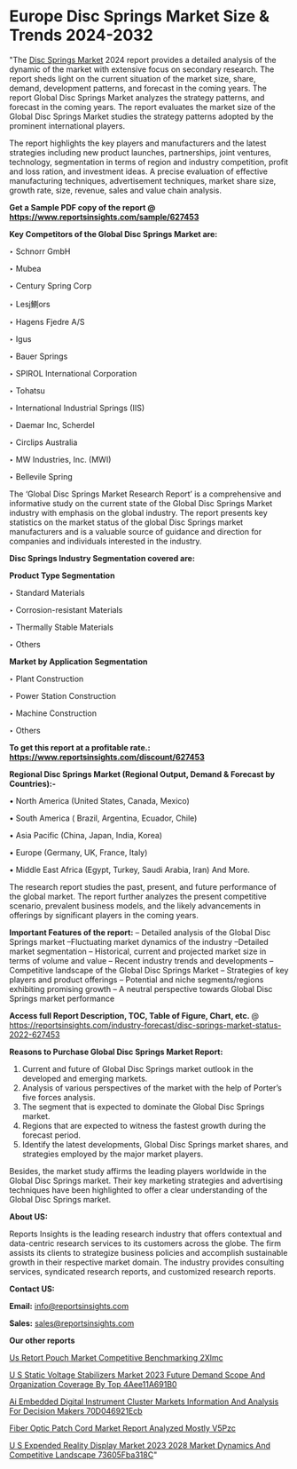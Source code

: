 # Europe Disc Springs Market Size & Trends 2024-2032

"The <a href=https://www.reportsinsights.com/sample/627453>Disc Springs Market</a> 2024 report provides a detailed analysis of the dynamic of the market with extensive focus on secondary research. The report sheds light on the current situation of the market size, share, demand, development patterns, and forecast in the coming years. The report Global Disc Springs Market analyzes the strategy patterns, and forecast in the coming years. The report evaluates the market size of the Global Disc Springs Market studies the strategy patterns adopted by the prominent international players.

The report highlights the key players and manufacturers and the latest strategies including new product launches, partnerships, joint ventures, technology, segmentation in terms of region and industry competition, profit and loss ration, and investment ideas. A precise evaluation of effective manufacturing techniques, advertisement techniques, market share size, growth rate, size, revenue, sales and value chain analysis.

<strong>Get a Sample PDF copy of the report @ <a href=https://www.reportsinsights.com/sample/627453 style=color:#0000ff;>https://www.reportsinsights.com/sample/627453</a></strong>

<strong>Key Competitors of the Global Disc Springs Market are:</strong>

‣ Schnorr GmbH

‣ Mubea

‣ Century Spring Corp

‣ Lesj鰂ors

‣ Hagens Fjedre A/S

‣ Igus

‣ Bauer Springs

‣ SPIROL International Corporation

‣ Tohatsu

‣ International Industrial Springs (IIS)

‣ Daemar Inc, Scherdel

‣ Circlips Australia

‣ MW Industries, Inc. (MWI)

‣ Bellevile Spring

The ‘Global Disc Springs Market Research Report’ is a comprehensive and informative study on the current state of the Global Disc Springs Market industry with emphasis on the global industry. The report presents key statistics on the market status of the global Disc Springs market manufacturers and is a valuable source of guidance and direction for companies and individuals interested in the industry.

<strong>Disc Springs Industry Segmentation covered are:</strong>

<strong>Product Type Segmentation</strong>

‣    Standard Materials

‣ Corrosion-resistant Materials

‣ Thermally Stable Materials

‣ Others

<strong>Market by Application Segmentation</strong>

‣   Plant Construction

‣ Power Station Construction

‣ Machine Construction

‣ Others

<strong>To get this report at a profitable rate.: <a href=https://www.reportsinsights.com/discount/627453 style=color:#0000ff;>https://www.reportsinsights.com/discount/627453</a></strong>

<strong>Regional Disc Springs Market (Regional Output, Demand &amp; Forecast by Countries):-</strong>

• North America (United States, Canada, Mexico)

• South America ( Brazil, Argentina, Ecuador, Chile)

• Asia Pacific (China, Japan, India, Korea)

• Europe (Germany, UK, France, Italy)

• Middle East Africa (Egypt, Turkey, Saudi Arabia, Iran) And More.

The research report studies the past, present, and future performance of the global market. The report further analyzes the present competitive scenario, prevalent business models, and the likely advancements in offerings by significant players in the coming years.

<strong>Important Features of the report:</strong>
– Detailed analysis of the Global Disc Springs market
–Fluctuating market dynamics of the industry
–Detailed market segmentation
– Historical, current and projected market size in terms of volume and value
– Recent industry trends and developments
– Competitive landscape of the Global Disc Springs Market
– Strategies of key players and product offerings
– Potential and niche segments/regions exhibiting promising growth
– A neutral perspective towards Global Disc Springs market performance

<strong>Access full Report Description, TOC, Table of Figure, Chart, etc. </strong>@   <a href=https://reportsinsights.com/industry-forecast/disc-springs-market-status-2022-627453 style=color:#0000ff;>https://reportsinsights.com/industry-forecast/disc-springs-market-status-2022-627453</a>

<strong>Reasons to Purchase Global Disc Springs Market Report:</strong>
1. Current and future of Global Disc Springs market outlook in the developed and emerging markets.
2. Analysis of various perspectives of the market with the help of Porter’s five forces analysis.
3. The segment that is expected to dominate the Global Disc Springs market.
4. Regions that are expected to witness the fastest growth during the forecast period.
5. Identify the latest developments, Global Disc Springs market shares, and strategies employed by the major market players.

Besides, the market study affirms the leading players worldwide in the Global Disc Springs market. Their key marketing strategies and advertising techniques have been highlighted to offer a clear understanding of the Global Disc Springs market.

<strong><strong>About US</strong>:</strong>

Reports Insights is the leading research industry that offers contextual and data-centric research services to its customers across the globe. The firm assists its clients to strategize business policies and accomplish sustainable growth in their respective market domain. The industry provides consulting services, syndicated research reports, and customized research reports.

<strong>Contact US:</strong>

<p class=><b>Email:</b> <a href=mailto:info@reportsinsights.com>info@reportsinsights.com</a></p>
<p class=><b>Sales:</b> <a href=mailto:sales@reportsinsights.com>sales@reportsinsights.com</a></p>

<strong>Our other reports</strong>

<a href=https://www.linkedin.com/pulse/us-retort-pouch-market-competitive-benchmarking-2xlmc/>Us Retort Pouch Market Competitive Benchmarking 2Xlmc</a>

<a href=https://medium.com/@shindeaaswini6/u-s-static-voltage-stabilizers-market-2023-future-demand-scope-and-organization-coverage-by-top-4aee11a691b0>U S Static Voltage Stabilizers Market 2023 Future Demand Scope And Organization Coverage By Top 4Aee11A691B0</a>

<a href=https://medium.com/@amolshinde346727482/ai-embedded-digital-instrument-cluster-markets-information-and-analysis-for-decision-makers-70d046921ecb>Ai Embedded Digital Instrument Cluster Markets Information And Analysis For Decision Makers 70D046921Ecb</a>

<a href=https://www.linkedin.com/pulse/fiber-optic-patch-cord-market-report-analyzed-mostly-v5pzc/>Fiber Optic Patch Cord Market Report Analyzed Mostly V5Pzc</a>

<a href=https://medium.com/@reportsinsights23/u-s-expended-reality-display-market-2023-2028-market-dynamics-and-competitive-landscape-73605fba318c>U S Expended Reality Display Market 2023 2028 Market Dynamics And Competitive Landscape 73605Fba318C</a>"
